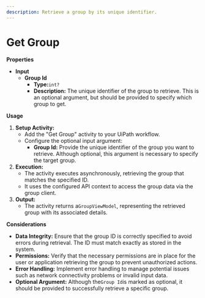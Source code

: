```yaml
---
description: Retrieve a group by its unique identifier.
---
```


# Get Group

**Properties**

* **Input**
  * **Group Id**
    * **Type:**`int?`
    * **Description:** The unique identifier of the group to retrieve. This is an optional argument, but should be provided to specify which group to get.

**Usage**

1. **Setup Activity:**
   * Add the "Get Group" activity to your UiPath workflow.
   * Configure the optional input argument:
     * **Group Id:** Provide the unique identifier of the group you want to retrieve. Although optional, this argument is necessary to specify the target group.
2. **Execution:**
   * The activity executes asynchronously, retrieving the group that matches the specified ID.
   * It uses the configured API context to access the group data via the group client.
3. **Output:**
   * The activity returns a`GroupViewModel`, representing the retrieved group with its associated details.

**Considerations**

* **Data Integrity:** Ensure that the group ID is correctly specified to avoid errors during retrieval. The ID must match exactly as stored in the system.
* **Permissions:** Verify that the necessary permissions are in place for the user or application retrieving the group to prevent unauthorized actions.
* **Error Handling:** Implement error handling to manage potential issues such as network connectivity problems or invalid input data.
* **Optional Argument:** Although the`Group Id`is marked as optional, it should be provided to successfully retrieve a specific group.

